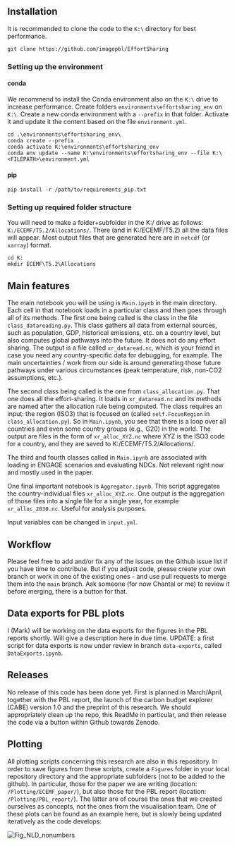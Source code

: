 ## Installation

It is recommended to clone the code to the `K:\` directory for best performance. 
```shell
git clone https://github.com/imagepbl/EffortSharing
```

### Setting up the environment

#### conda
We recommend to install the Conda environment also on the `K:\` drive to increase performance. Create folders `environments\effortsharing_env` on `K:\`.
Create a new conda environment with a `--prefix` in that folder. Activate it and update it the content based on the file `environment.yml`. 

```shell
cd .\environments\effortsharing_env\
conda create --prefix .
conda activate K:\environments\effortsharing_env
conda env update --name K:\environments\effortsharing_env --file K:\<FILEPATH>\environment.yml
```

#### pip

```shell
pip install -r /path/to/requirements_pip.txt
```

### Setting up required folder structure

You will need to make a folder+subfolder in the K:/ drive as follows: `K:/ECEMF/T5.2/Allocations/`. There (and in K:/ECEMF/T5.2) all the data files will appear. Most output files that are generated here are in `netcdf` (or `xarray`) format.

```shell
cd K:
mkdir ECEMF\T5.2\Allocations
```

## Main features
The main notebook you will be using is `Main.ipynb` in the main directory. Each cell in that notebook loads in a particular class and then goes through all of its methods. The first one being called is the class in the file `class_datareading.py`. This class gathers all data from external sources, such as population, GDP, historical emissions, etc. on a country level, but also computes global pathways into the future. It does not do any effort sharing. The output is a file called `xr_dataread.nc`, which is your friend in case you need any country-specific data for debugging, for example. The main uncertainties / work from our side is around generating those future pathways under various circumstances (peak temperature, risk, non-CO2 assumptions, etc.).

The second class being called is the one from `class_allocation.py`. That one does all the effort-sharing. It loads in `xr_dataread.nc` and its methods are named after the allocation rule being computed. The class requires an input: the region (ISO3) that is focused on (called `self.FocusRegion` in `class_allocation.py`). So in `Main.ipynb`, you see that there is a loop over all countries and even some country groups (e.g., G20) in the world. The output are files in the form of `xr_alloc_XYZ.nc` where XYZ is the ISO3 code for a country, and they are saved to K:/ECEMF/T5.2/Allocations/.

The third and fourth classes called in `Main.ipynb` are associated with loading in ENGAGE scenarios and evaluating NDCs. Not relevant right now and mostly used in the paper.

One final important notebook is `Aggregator.ipynb`. This script aggregates the country-individual files `xr_alloc_XYZ.nc`. One output is the aggregation of those files into a single file for a single year, for example `xr_alloc_2030.nc`. Useful for analysis purposes.

Input variables can be changed in `input.yml`.

## Workflow
Please feel free to add and/or fix any of the issues on the Github issue list if you have time to contribute. But if you adjust code, please create your own branch or work in one of the existing ones - and use pull requests to merge them into the `main` branch. Ask someone (for now Chantal or me) to review it before merging, there is a button for that.

## Data exports for PBL plots
I (Mark) will be working on the data exports for the figures in the PBL reports shortly. Will give a description here in due time. UPDATE: a first script for data exports is now under review in branch `data-exports`, called `DataExports.ipynb`.

## Releases
No release of this code has been done yet. First is planned in March/April, together with the PBL report, the launch of the carbon budget explorer (CABE) version 1.0 and the preprint of this research. We should appropriately clean up the repo, this ReadMe in particular, and then release the code via a button within Github towards Zenodo.

## Plotting
All plotting scripts concerning this research are also in this repository. In order to save figures from these scripts, create a `Figures` folder in your local repository directory and the appropriate subfolders (not to be added to the github). In particular, those for the paper we are writing (location: `/Plotting/ECEMF_paper/`), but also those for the PBL report (location: `/Plotting/PBL_report/`). The latter are of course the ones that we created ourselves as concepts, not the ones from the visualisation team. One of these plots can be found as an example here, but is slowly being updated iteratively as the code develops:

![Fig_NLD_nonumbers](https://github.com/imagepbl/EffortSharing/assets/47416602/6db2557d-db11-4457-9ba3-adc9a8ea1a66)
